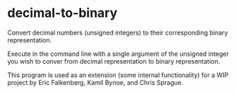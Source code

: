 decimal-to-binary
=================

Convert decimal numbers (unsigned integers) to their corresponding binary representation.

Execute in the command line with a single argument of the unsigned integer you wish
to conver from decimal representation to binary representation.

This program is used as an extension (some internal functionality) for a WIP project by 
Eric Falkenberg, Kamil Bynoe, and Chris Sprague.
